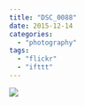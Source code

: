 ```yaml
---
title: "DSC_0088"
date: 2015-12-14
categories: 
  - "photography"
tags: 
  - "flickr"
  - "ifttt"
---
```


![](https://farm6.staticflickr.com/5764/23107207694_ae8e5d85bc_b.jpg)
